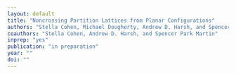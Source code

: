 ```yaml
---
layout: default
title: "Noncrossing Partition Lattices from Planar Configurations"
authors: "Stella Cohen, Michael Dougherty, Andrew D. Harsh, and Spencer Park Martin"
coauthors: "Stella Cohen, Andrew D. Harsh, and Spencer Park Martin"
inprep: "yes"
publication: "in preparation"
year: ""
doi: ""
---
```

